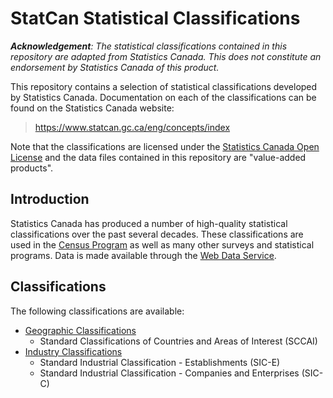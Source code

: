 # StatCan Statistical Classifications

*__Acknowledgement__: The statistical classifications contained in this repository are adapted from Statistics Canada. This does not constitute an endorsement by Statistics Canada of this product.*

This repository contains a selection of statistical classifications developed by Statistics Canada. Documentation on each of the classifications can be found on the Statistics Canada website:

  > https://www.statcan.gc.ca/eng/concepts/index

Note that the classifications are licensed under the [Statistics Canada Open License](https://www.statcan.gc.ca/eng/reference/licence) and the data files contained in this repository are "value-added products".

## Introduction

Statistics Canada has produced a number of high-quality statistical classifications over the past several decades. These classifications are used in the [Census Program](https://www12.statcan.gc.ca/census-recensement/index-eng.cfm) as well as many other surveys and statistical programs. Data is made available through the [Web Data Service](https://www.statcan.gc.ca/eng/developers).  

## Classifications

The following classifications are available:

  * [Geographic Classifications](https://www.statcan.gc.ca/eng/subjects/standard/sgc/geography)
    * Standard Classifications of Countries and Areas of Interest (SCCAI)
  * [Industry Classifications](https://www.statcan.gc.ca/eng/concepts/industry)
    * Standard Industrial Classification - Establishments (SIC-E)
    * Standard Industrial Classification - Companies and Enterprises (SIC-C)
